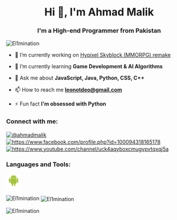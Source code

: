 <h1 align="center">Hi 👋, I'm Ahmad Malik</h1>
<h3 align="center">I'm a High-end Programmer from Pakistan</h3>

<p align="left"> <img src="https://komarev.com/ghpvc/?username=El1mination&label=Profile%20views&color=0e75b6&style=flat" alt="El1mination" /> </p>

- 🔭 I’m currently working on [Hypixel Skyblock (MMORPG) remake](https://github.com/El1mination/CPSkyblock)

- 🌱 I’m currently learning **Game Development & AI Algorithms**

- 💬 Ask me about **JavaScript, Java, Python, CSS, C++**

- 📫 How to reach me **leonotdeo@gmail.com**

- ⚡ Fun fact **I'm obsessed with Python**

<h3 align="left">Connect with me:</h3>
<p align="left">
<a href="https://dev.to/@ahmadmalik" target="blank"><img align="center" src="https://raw.githubusercontent.com/rahuldkjain/github-profile-readme-generator/master/src/images/icons/Social/devto.svg" alt="@ahmadmalik" height="30" width="40" /></a>
<a href="https://fb.com/https://www.facebook.com/profile.php?id=100094318165178" target="blank"><img align="center" src="https://raw.githubusercontent.com/rahuldkjain/github-profile-readme-generator/master/src/images/icons/Social/facebook.svg" alt="https://www.facebook.com/profile.php?id=100094318165178" height="30" width="40" /></a>
<a href="https://www.youtube.com/c/https://www.youtube.com/channel/uck4aqyboxcmugvpvtqxqj5a" target="blank"><img align="center" src="https://raw.githubusercontent.com/rahuldkjain/github-profile-readme-generator/master/src/images/icons/Social/youtube.svg" alt="https://www.youtube.com/channel/uck4aqyboxcmugvpvtqxqj5a" height="30" width="40" /></a>
</p>

<h3 align="left">Languages and Tools:</h3>
<p align="left"> 
<!-- Replace the image URLs with the appropriate ones for your profile -->
<a href="https://developer.android.com" target="_blank" rel="noreferrer"> <img src="https://raw.githubusercontent.com/devicons/devicon/master/icons/android/android-original-wordmark.svg" alt="android" width="40" height="40"/> </a>
<!-- Add the rest of your tools and languages here -->
</p>

<p><img align="left" src="https://github-readme-stats.vercel.app/api/top-langs?username=El1mination&show_icons=true&locale=en&layout=compact" alt="El1mination" /></p>

<p>&nbsp;<img align="center" src="https://github-readme-stats.vercel.app/api?username=El1mination&show_icons=true&locale=en" alt="El1mination" /></p>

<p><img align="center" src="https://github-readme-streak-stats.herokuapp.com/?user=El1mination&" alt="El1mination" /></p>
